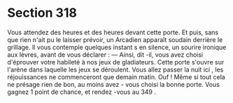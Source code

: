 # Section 318

Vous attendez des heures et des heures devant cette porte. Et
puis, sans que rien n'ait pu le laisser prévoir, un Arcadien
apparaît soudain derrière le grillage. Il vous contemple quelques
instant s en silence, un sourire ironique aux lèvres, avant de vous
déclarer :
— Ainsi, dit -il, vous avez choisi d'éprouver votre habileté à nos
jeux de gladiateurs. Cette porte s'ouvre sur l'arène dans laquelle
les jeux se déroulent. Vous allez passer la nuit ici , les
réjouissances ne commenceront que demain matin.
Ouf ! Même si tout cela ne présage rien de bon, au moins avez -
vous choisi la bonne porte. Vous gagnez 1 point de chance,  et
rendez -vous au 349 .